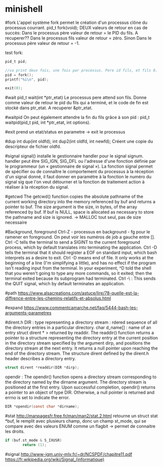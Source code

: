 # minishell

#fork
L'appel système fork permet le création d'un processus clône du processus courrant.
pid_t  fork(void);
DEUX valeurs de retour en cas de succès:
Dans le processus père valeur de retour = le PID du fils. A recuperer??
Dans le processus fils valeur de retour = zéro.
Sinon
Dans le processus père valeur de retour = -1.

test fork: 

```c
pid_t pid;

//va print deux fois, une fois par processus. Pere id fils, et fils 0.
pid = fork();
printf("%i\n", pid);

exit(0);
```

#wait
pid_t wait(int *ptr_etat)
Le processus pere attend son fils.
Donne comme valeur de retour le pid du fils qui a terminé, et le code de fin est stocké dans ptr_etat. A recuperer &ptr_etat.

#waitpid
On peut également attendre la fin du fils grâce à son pid : pid_t waitpid(pid_t pid, int *ptr_etat, int options).

#exit 
prend un etat/status en parametre -> exit le processus

#dup
int dup(int oldfd);
int dup2(int oldfd, int newfd);
Créent une copie du descripteur de fichier oldfd.

#signal
signal() installe le gestionnaire handler pour le signal signum. handler peut être SIG_IGN, SIG_DFL ou l'adresse d'une fonction définie par le programmeur (un « gestionnaire de signal »).
La fonction signal permet de spécifier ou de connaître le comportement du processus à la réception d'un signal donné, il faut donner en paramètre à la fonction le numéro du signal sig que l'on veut détourner et la fonction de traitement action à réaliser à la réception du signal.

#getcwd
The getcwd() function copies the absolute pathname of the current working directory into the memory referenced by buf and returns a pointer to buf.  The size argument is the size, in bytes, of the array referenced by buf.
If buf is NULL, space is allocated as necessary to store the pathname and size is ignored.  -> MALLOC tout seul, pas de size necessaire

#Background, foreground
Ctrl-Z - processus en background - fg pour le ramener en foreground. On peut voir les numéros de job a gauche entre [].
Ctrl -C tells the terminal to send a SIGINT to the current foreground process, which by default translates into terminating the application.
Ctrl -D tells the terminal that it should register a EOF on standard input, which bash interprets as a desire to exit. Ctrl -D means end of file. It only works at the beginning of a line (I'm simplifying a little), and has no effect if the program isn't reading input from the terminal. In your experiment, ^D told the shell that you weren't going to type any more commands, so it exited; then the terminal exited because its subprogram had terminated.
Ctrl -\ : This sends the QUIT signal, which by default terminates an application.

#path
https://www.alsacreations.com/astuce/lire/78-quelle-est-la-diffrence-entre-les-chemins-relatifs-et-absolus.html

#expand 
https://www.commentcamarche.net/faq/5444-bash-les-arguments-parametres

#dirent.h
DIR : type representing a directory stream : rdered sequence of all the directory entries in a particular directory.
char d_name[] : name of an entry
struct dirent * > returned by readdir.
The readdir() function returns a pointer to a structure representing the directory entry at the current position in the directory stream specified by the argument dirp, and positions the directory stream at the next entry. 
It returns a null pointer upon reaching the end of the directory stream. The structure dirent defined by the dirent.h header describes a directory entry.

```c
struct dirent *readdir(DIR *dirp);
```

opendir : The opendir() function opens a directory stream corresponding to the directory named by the dirname argument. The directory stream is positioned at the first entry. Upon successful completion, opendir() returns a pointer to an object of type DIR. Otherwise, a null pointer is returned and errno is set to indicate the error.

```c
DIR *opendir(const char *dirname);
```

#stat
http://manpagesfr.free.fr/man/man2/stat.2.html
retourne un struct stat *buf, le remplit avec plusieurs champ, donc un champ st_mode, qui se compare avec des valeurs ENUM comme un flagbit -> permet de connaitre les droits.
```c
if (buf.st_mode & S_IXUSR)
        return (1);
```
#signal
http://www-igm.univ-mlv.fr/~dr/NCSPDF/chapitre11.pdf
https://fr.wikipedia.org/wiki/Signal_(informatique) 
